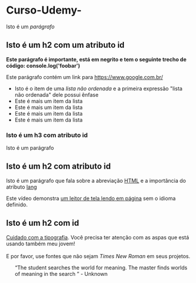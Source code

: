 # Curso-Udemy-
<!DOCTYPE html>
<html lang="pt-br">
<head>
<link rel="stylesheet"=href="https://gist.github.com/Kaioliveira1/a96515a700183658c8c338f32fb64602>
</head>
   <body>
     <h1><strong> Esta é uma tag <i>H1</i> e o "H1" está com ênfase</strong></h1>
<p> Isto é um <i>parágrafo</i>
&nbsp;
<h2><strong>Isto é um h2 com um atributo id</strong></h2>
<p><strong>Este parágrafo é importante, está em negrito e tem o seguinte trecho de código: console.log('foobar')</strong></p>
<p>Este parágrafo contém um link para <a href="https://www.google.com.br/">https://www.google.com.br/</a>
&nbsp;
<ul>
	<li>Isto é o item de uma <i>lista não ordenada</i> e a primeira expressão "lista não ordenada" dele possui ênfase</li>
<li>Este é mais um item da lista</li>
<li>Este é mais um item da lista</li>
<li>Este é mais um item da lista</li>
<li>Este é mais um item da lista</li>
</ul>
<h3>Isto é um h3 com atributo id</h3>
<p>Isto é um parágrafo</p>
<h2>Isto é um h2 com atributo id</h2>
<p>Isto é um parágrafo que fala sobre a abreviação <u>HTML</u> e a importância do atributo <a href="https://html.spec.whatwg.org/multipage/dom.html#the-lang-and-xml:lang-attributes">lang</a><p>
<p>Este vídeo demonstra <a href="https://www.youtube.com/watch?v=NP94u7y_KkQ">um leitor de tela lendo em página</a> sem o idioma definido.
<h2>Isto é um h2 com id</h2>
<p><a href="https://smartquotesforsmartpeople.com/">Cuidado com a tipografia</a>. Você precisa ter atenção com as aspas que está usando também meu jovem!<br>
</br>
E por favor, use fontes que não sejam <i>Times New Roman</i> em seus projetos.<p>

<p><ul>&ldquo;The student searches the world for meaning. The master finds worlds of meaning in the search &rdquo; - Unknown</ul><p>
</body>
</html>
